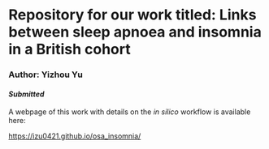 # Repository for our work titled: Links between sleep apnoea and insomnia in a British cohort

### Author: Yizhou Yu

#### *Submitted*

A webpage of this work with details on the *in silico* workflow is available here: 

https://izu0421.github.io/osa_insomnia/


